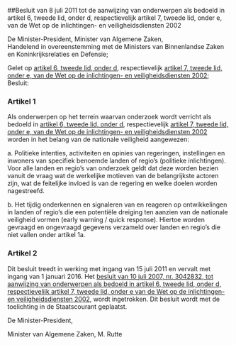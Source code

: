 <meta http-equiv='Content-Type' content='text/html; charset=utf-8' />

##Besluit van 8 juli 2011 tot de aanwijzing van onderwerpen als bedoeld in artikel 6, tweede lid, onder d, respectievelijk artikel 7, tweede lid, onder e, van de Wet op de inlichtingen- en veiligheidsdiensten 2002

De Minister-President, Minister van Algemene Zaken,  
Handelend in overeenstemming met de Ministers van Binnenlandse Zaken en Koninkrijksrelaties en Defensie;

Gelet op [artikel 6, tweede lid, onder d](../../../../../../../../../../../../../../../../wet/wet/op/de/inlichtingen-/en/veiligheidsdiensten/2002/BWBR0013409/README.md), respectievelijk [artikel 7, tweede lid, onder e, van de Wet op de inlichtingen- en veiligheidsdiensten 2002](../../../../../../../../../../../../../../../../wet/wet/op/de/inlichtingen-/en/veiligheidsdiensten/2002/BWBR0013409/README.md);
Besluit:    

### Artikel  1  

Als onderwerpen op het terrein waarvan onderzoek wordt verricht als bedoeld in [artikel 6, tweede lid, onder d](../../../../../../../../../../../../../../../../wet/wet/op/de/inlichtingen-/en/veiligheidsdiensten/2002/BWBR0013409/README.md), respectievelijk [artikel 7, tweede lid, onder e, van de Wet op de inlichtingen- en veiligheidsdiensten 2002](../../../../../../../../../../../../../../../../wet/wet/op/de/inlichtingen-/en/veiligheidsdiensten/2002/BWBR0013409/README.md) worden in het belang van de nationale veiligheid aangewezen: 

a. Politieke intenties, activiteiten en opinies van regeringen, instellingen en inwoners van specifiek benoemde landen of regio’s (politieke inlichtingen). Voor alle landen en regio’s van onderzoek geldt dat deze worden bezien vanuit de vraag wat de werkelijke motieven van de belangrijkste actoren zijn, wat de feitelijke invloed is van de regering en welke doelen worden nagestreefd.  

b. Het tijdig onderkennen en signaleren van en reageren op ontwikkelingen in landen of regio’s die een potentiële dreiging ten aanzien van de nationale veiligheid vormen (early warning / quick response). Hiertoe worden gevraagd en ongevraagd gegevens verzameld over landen en regio’s die niet vallen onder artikel 1a.   

### Artikel  2  

Dit besluit treedt in werking met ingang van 15 juli 2011 en vervalt met ingang van 1 januari 2016. Het [besluit van 10 juli 2007, nr. 3042832, tot aanwijzing van onderwerpen als bedoeld in artikel 6, tweede lid, onder d, respectievelijk artikel 7, tweede lid, onder e van de Wet op de inlichtingen- en veiligheidsdiensten 2002](../../../../../../../../../../../../../../../../ministeriele-regeling/besluit/aanwijzing/onderwerpen/ex/artikelen/6/en/7/van/de/wet/op/de/etc/BWBR0022314/README.md), wordt ingetrokken. 
Dit besluit wordt met de toelichting in de Staatscourant geplaatst.  

De Minister-President, 

Minister van Algemene Zaken, 
M. Rutte   
